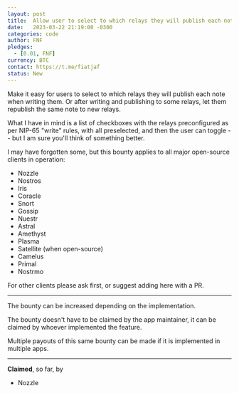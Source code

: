 ```yaml
---
layout: post
title:  Allow user to select to which relays they will publish each note
date:   2023-03-22 21:19:00 -0300
categories: code
author: FNF
pledges:
  - [0.01, FNF]
currency: BTC
contact: https://t.me/fiatjaf
status: New
---
```


Make it easy for users to select to which relays they will publish each note when writing them. Or after writing and publishing to some relays, let them republish the same note to new relays.

What I have in mind is a list of checkboxes with the relays preconfigured as per NIP-65 "write" rules, with all preselected, and then the user can toggle -- but I am sure you'll think of something better.

I may have forgotten some, but this bounty applies to all major open-source clients in operation:

 - Nozzle
 - Nostros
 - Iris
 - Coracle
 - Snort
 - Gossip
 - Nuestr
 - Astral
 - Amethyst
 - Plasma
 - Satellite (when open-source)
 - Camelus
 - Primal
 - Nostrmo

For other clients please ask first, or suggest adding here with a PR.

---

The bounty can be increased depending on the implementation.

The bounty doesn't have to be claimed by the app maintainer, it can be claimed by whoever implemented the feature.

Multiple payouts of this same bounty can be made if it is implemented in multiple apps.

---

**Claimed**, so far, by

- Nozzle
